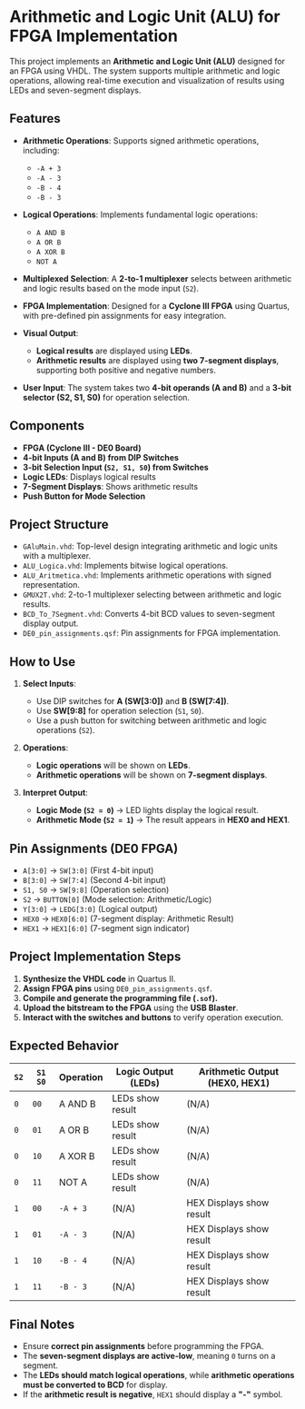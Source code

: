 # Arithmetic and Logic Unit (ALU) for FPGA Implementation

This project implements an **Arithmetic and Logic Unit (ALU)** designed for an FPGA using VHDL. The system supports multiple arithmetic and logic operations, allowing real-time execution and visualization of results using LEDs and seven-segment displays.

## Features

- **Arithmetic Operations**: Supports signed arithmetic operations, including:  
  - `-A + 3`  
  - `-A - 3`  
  - `-B - 4`  
  - `-B - 3`  

- **Logical Operations**: Implements fundamental logic operations:  
  - `A AND B`  
  - `A OR B`  
  - `A XOR B`  
  - `NOT A`  

- **Multiplexed Selection**: A **2-to-1 multiplexer** selects between arithmetic and logic results based on the mode input (`S2`).  
- **FPGA Implementation**: Designed for a **Cyclone III FPGA** using Quartus, with pre-defined pin assignments for easy integration.  
- **Visual Output**:  
  - **Logical results** are displayed using **LEDs**.  
  - **Arithmetic results** are displayed using **two 7-segment displays**, supporting both positive and negative numbers.  
- **User Input**: The system takes two **4-bit operands (A and B)** and a **3-bit selector (S2, S1, S0)** for operation selection.  

## Components  

- **FPGA (Cyclone III - DE0 Board)**  
- **4-bit Inputs (A and B) from DIP Switches**  
- **3-bit Selection Input (`S2, S1, S0`) from Switches**  
- **Logic LEDs**: Displays logical results  
- **7-Segment Displays**: Shows arithmetic results  
- **Push Button for Mode Selection**  

## Project Structure  

- `GAluMain.vhd`: Top-level design integrating arithmetic and logic units with a multiplexer.  
- `ALU_Logica.vhd`: Implements bitwise logical operations.  
- `ALU_Aritmetica.vhd`: Implements arithmetic operations with signed representation.  
- `GMUX2T.vhd`: 2-to-1 multiplexer selecting between arithmetic and logic results.  
- `BCD_To_7Segment.vhd`: Converts 4-bit BCD values to seven-segment display output.  
- `DE0_pin_assignments.qsf`: Pin assignments for FPGA implementation.  

## How to Use  

1. **Select Inputs**:  
   - Use DIP switches for **A (SW[3:0])** and **B (SW[7:4])**.  
   - Use **SW[9:8]** for operation selection (`S1`, `S0`).  
   - Use a push button for switching between arithmetic and logic operations (`S2`).  

2. **Operations**:  
   - **Logic operations** will be shown on **LEDs**.  
   - **Arithmetic operations** will be shown on **7-segment displays**.  

3. **Interpret Output**:  
   - **Logic Mode (`S2 = 0`)** → LED lights display the logical result.  
   - **Arithmetic Mode (`S2 = 1`)** → The result appears in **HEX0 and HEX1**.  

## Pin Assignments (DE0 FPGA)  

- `A[3:0]` → `SW[3:0]` (First 4-bit input)  
- `B[3:0]` → `SW[7:4]` (Second 4-bit input)  
- `S1, S0` → `SW[9:8]` (Operation selection)  
- `S2` → `BUTTON[0]` (Mode selection: Arithmetic/Logic)  
- `Y[3:0]` → `LEDG[3:0]` (Logical output)  
- `HEX0` → `HEX0[6:0]` (7-segment display: Arithmetic Result)  
- `HEX1` → `HEX1[6:0]` (7-segment sign indicator)  

## Project Implementation Steps  

1. **Synthesize the VHDL code** in Quartus II.  
2. **Assign FPGA pins** using `DE0_pin_assignments.qsf`.  
3. **Compile and generate the programming file (`.sof`).**  
4. **Upload the bitstream to the FPGA** using the **USB Blaster**.  
5. **Interact with the switches and buttons** to verify operation execution.  

## Expected Behavior  

| `S2` | `S1 S0` | Operation | Logic Output (LEDs) | Arithmetic Output (HEX0, HEX1) |
|------|--------|------------|------------------|------------------|
| `0`  | `00`   | A AND B | LEDs show result | (N/A) |
| `0`  | `01`   | A OR B | LEDs show result | (N/A) |
| `0`  | `10`   | A XOR B | LEDs show result | (N/A) |
| `0`  | `11`   | NOT A | LEDs show result | (N/A) |
| `1`  | `00`   | `-A + 3` | (N/A) | HEX Displays show result |
| `1`  | `01`   | `-A - 3` | (N/A) | HEX Displays show result |
| `1`  | `10`   | `-B - 4` | (N/A) | HEX Displays show result |
| `1`  | `11`   | `-B - 3` | (N/A) | HEX Displays show result |

## Final Notes  

- Ensure **correct pin assignments** before programming the FPGA.  
- The **seven-segment displays are active-low**, meaning `0` turns on a segment.  
- The **LEDs should match logical operations**, while **arithmetic operations must be converted to BCD** for display.  
- If the **arithmetic result is negative**, `HEX1` should display a **"-"** symbol.  

